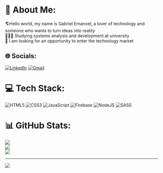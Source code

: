 # 💫 About Me:
🌎Hello world, my name is Gabriel Emanoel, a lover of technology and someone who wants to turn ideas into reality<br>👨🏻‍💻 Studying systems analysis and development at university<br>👥 I am looking for an opportunity to enter the technology market


## 🌐 Socials:
[![LinkedIn](https://img.shields.io/badge/LinkedIn-0077B5?style=for-the-badge&logo=linkedin&logoColor=white)](www.linkedin.com/in/gabrielemanoel) 
[![Gmail](https://img.shields.io/badge/Gmail-D14836?style=for-the-badge&logo=gmail&logoColor=white)](gabrielemanoel04@hotmail.com)
# 💻 Tech Stack:
![HTML5](https://img.shields.io/badge/html5-%23E34F26.svg?style=for-the-badge&logo=html5&logoColor=white) ![CSS3](https://img.shields.io/badge/css3-%231572B6.svg?style=for-the-badge&logo=css3&logoColor=white) ![JavaScript](https://img.shields.io/badge/javascript-%23323330.svg?style=for-the-badge&logo=javascript&logoColor=%23F7DF1E) ![Firebase](https://img.shields.io/badge/firebase-%23039BE5.svg?style=for-the-badge&logo=firebase) ![NodeJS](https://img.shields.io/badge/node.js-6DA55F?style=for-the-badge&logo=node.js&logoColor=white) ![SASS](https://img.shields.io/badge/SASS-hotpink.svg?style=for-the-badge&logo=SASS&logoColor=white)
# 📊 GitHub Stats:
![](https://github-readme-stats.vercel.app/api?username=GabrielEmanoel&theme=gotham&hide_border=false&include_all_commits=false&count_private=false)<br/>
![](https://github-readme-streak-stats.herokuapp.com/?user=GabrielEmanoel&theme=gotham&hide_border=false)<br/>
![](https://github-readme-stats.vercel.app/api/top-langs/?username=GabrielEmanoel&theme=gotham&hide_border=false&include_all_commits=false&count_private=false&layout=compact)

---
[![](https://visitcount.itsvg.in/api?id=GabrielEmanoel&icon=0&color=12)](https://visitcount.itsvg.in)

<!-- Proudly created with GPRM ( https://gprm.itsvg.in ) -->
